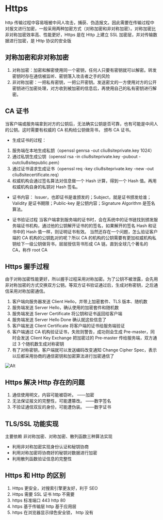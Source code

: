 # Https

http 传输过程中容易哦被中间人攻击，捕获、伪造报文。因此需要在传输过程中对报文进行加密，一般采用两种加密方式（对称加密和非对称加密）。对称加密比非对称加密效率高、性能更好，Https 是在 Http 上建立 SSL 加密层，并对传输数据进行加密，是 Http 协议的安全版

## 对称加密和非对称加密

1. 对称加密：加密和解密使用同一个密钥，任何人只要有密钥就可以解密。转发密钥时存在通信被监听、密钥落入攻击者之手的风险
2. 非对称加密：一把私有密钥，一把公开密钥。发送密文的一方使用对方的公开密钥进行加密处理，对方收到被加密的信息后，再使用自己的私有密钥进行解密。

## CA 证书

当客户端或服务端拿到对方的公钥后，无法确实公钥是否可靠，也有可能是中间人的公钥。这时需要有权威的 CA 机构给公钥做背书，
颁布 CA 证书。

- 生成证书的过程：

1. 服务端在本地生成私钥（openssl genrsa -out cliu8siteprivate.key 1024）
2. 通过私钥生成公钥（openssl rsa -in cliu8siteprivate.key -pubout -outcliu8sitepublic.pem）
3. 通过证书请求生成证书（openssl req -key cliu8siteprivate.key -new -out cliu8sitecertificate.req）
4. 权威机构会通过签名算法对信息做一个 Hash 计算，得到一个 Hash 值。再用权威机构自身的私钥对 Hash 签名。

- 证书内容：
  Issuer，也即证书是谁颁发的；Subject，就是证书颁发给谁；Validity 是证书期限；Public-key 是公钥内容；Signature Algorithm 是签名算法。

- 证书验证过程
  当客户端拿到服务端的证书时，会在系统中的证书链找到颁发服务端证书机构，通过他的公钥解开证书的的签名，如果解开的签名 Hash 和证书中的 Hash 值一样，则证明证书有效。
  当然还存在一个问题，怎么验证客户端的 CA 机构的公钥匙对的呢？所以 CA 的机构的公钥需要有更加权威机构私钥给下一级公钥做背书，层层授信背书形成 CA 链。直到全球几个著名的 CA，称作 root CA

## Https 握手过程

由于对称加密性能更好，所以握手过程采用对称加密。为了公钥不被泄露，会先用非对称加密的方式交换双方公钥。等双方证书验证通过后，生成对称密钥，之后通信采用对称加密通信。

1. 客户端向服务器发送 Client Hello，并带上加密套件、TLS 版本、随机数
2. 服务端发送 Server Hello，确认使用的加密套件和随机数
3. 服务端发送 Server Certificate 将公钥和证书返回给客户端
4. 服务端发送 Server Hello Done 确认就这些信息了
5. 客户端发送 Client Certificate 将客户端的证书给服务端验证
6. 客户端通过 CA 机构验证证书，失败则警告，成功则会生成 Pre-master，同时会发送 Client Key Exchange 把加密过的 Pre-master 传给服务端，双方通过 3 个随机数生成对称密钥
7. 有了对称密钥，客户端就可以发送编码改变通知 Change Cipher Spec，表示以后都采用协商的通信密钥和加密算法进行加密通信了

![Alt](./https.webp)

<!-- 8. 客户端使用伪随机数生成器生成加密使用的对称秘钥，然后用服务端提供的公钥加密，最后将这个会话秘钥发送给服务端
8. 服务端用自己的私钥解密得到对称秘钥，至此客户端和服务端都有了相同的对称秘钥
9. 服务端使用对称秘钥加密明文内容发送给客户端
10. 客户端使用对称秘钥得到明文内容
11. 客户端再次发起 Https 请求 使用对称秘钥加密明文内容，服务端使用对称秘钥解密得到明文内容 -->

## Https 解决 Http 存在的问题

1. 通信使用明文，内容可能被窃听。 ——加密
2. 无法保证报文的完整性，可能遭篡改。 ——数字签名
3. 不验证通信双反的身份，可能遭伪装。 ——数字证书

## TLS/SSL 功能实现

主要依赖 非对称加密、对称加密、散列函数三种算法实现

- 利用非对称加密实现身份认证和秘钥协商
- 利用对称加密将协商好的秘钥对数据进行加密
- 利用散列函数验证信息的完整性

## Https 和 Http 的区别

1. Https 更安全，对搜索引擎更友好，利于 SEO
2. Https 需要 SSL 证书 http 不需要
3. https 标准端口 443 http 80
4. https 基于传输层 http 基于应用层
5. https 在浏览器显示绿色安全锁， http 没有
